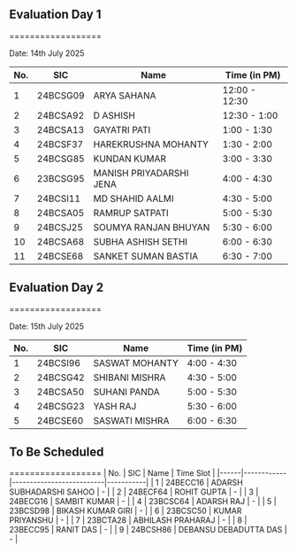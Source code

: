 ## Evaluation Day 1
==================

Date: 14th July 2025

| No. | SIC        | Name                     | Time (in PM)   |
|-----|------------|--------------------------|----------------|
| 1   | 24BCSG09   | ARYA SAHANA              | 12:00 - 12:30  |
| 2   | 24BCSA92   | D ASHISH                 | 12:30 - 1:00   |
| 3   | 24BCSA13   | GAYATRI PATI             | 1:00 - 1:30    |
| 4   | 24BCSF37   | HAREKRUSHNA MOHANTY      | 1:30 - 2:00    |
| 5   | 24BCSG85   | KUNDAN KUMAR             | 3:00 - 3:30    |
| 6   | 23BCSG95   | MANISH PRIYADARSHI JENA  | 4:00 - 4:30    |
| 7   | 24BCSI11   | MD SHAHID AALMI          | 4:30 - 5:00    |
| 8   | 24BCSA05   | RAMRUP SATPATI           | 5:00 - 5:30    |
| 9   | 24BCSJ25   | SOUMYA RANJAN BHUYAN     | 5:30 - 6:00    |
| 10  | 24BCSA68   | SUBHA ASHISH SETHI       | 6:00 - 6:30    |
| 11  | 24BCSE68   | SANKET SUMAN BASTIA      | 6:30 - 7:00    |


## Evaluation Day 2
==================

Date: 15th July 2025

| No. | SIC        | Name                     | Time (in PM)   |
|-----|------------|--------------------------|----------------|
| 1   | 24BCSI96   | SASWAT MOHANTY           | 4:00 - 4:30    |
| 2   | 24BCSG42   | SHIBANI MISHRA           | 4:30 - 5:00    |
| 3   | 24BCSA50   | SUHANI PANDA             | 5:00 - 5:30    |
| 4   | 24BCSG23   | YASH RAJ                 | 5:30 - 6:00    |
| 5   | 24BCSE60   | SASWATI MISHRA           | 6:00 - 6:30    |


## To Be Scheduled
==================
| No.  | SIC        | Name                     | Time Slot |
|------|------------|--------------------------|-----------|
| 1    | 24BECC16   | ADARSH SUBHADARSHI SAHOO | -         |
| 2    | 24BECF64   | ROHIT GUPTA              | -         |
| 3    | 24BECG16   | SAMBIT KUMAR             | -         |
| 4    | 23BCSC64   | ADARSH RAJ               | -         |
| 5    | 23BCSD98   | BIKASH KUMAR GIRI        | -         |
| 6    | 23BCSC50   | KUMAR PRIYANSHU          | -         |
| 7    | 23BCTA28   | ABHILASH PRAHARAJ        | -         |
| 8    | 23BECC95   | RANIT DAS                | -         |
| 9    | 24BCSH86   | DEBANSU DEBADUTTA DAS    | -         |